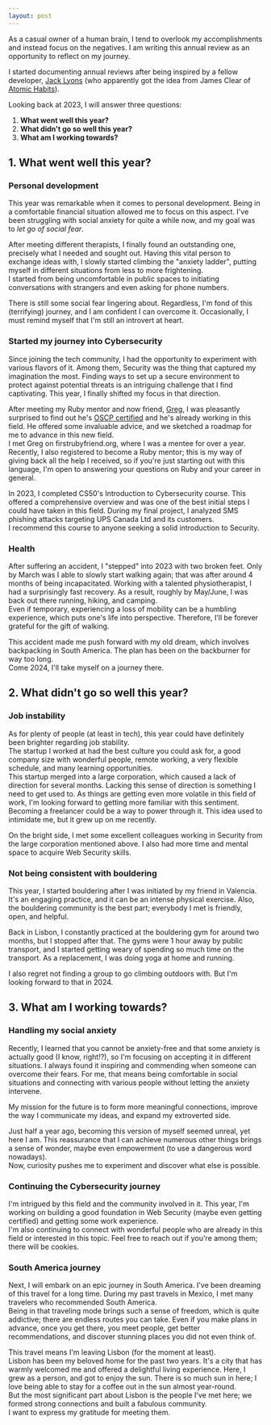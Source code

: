 ```yaml
---
layout: post
---
```

As a casual owner of a human brain, I tend to overlook my accomplishments and instead focus on the negatives. I am writing this annual review as an opportunity to reflect on my journey.

I started documenting annual reviews after being inspired by a fellow developer, [Jack Lyons](https://jacklyons.me) (who apparently got the idea from James Clear of [Atomic Habits](https://jamesclear.com/atomic-habits)).

Looking back at 2023, I will answer three questions:
1. **What went well this year?**
2. **What didn't go so well this year?**
3. **What am I working towards?**


## 1. What went well this year?
### Personal development
This year was remarkable when it comes to personal development. Being in a comfortable financial situation allowed me to focus on this aspect. I've been struggling with social anxiety for quite a while now, and my goal was to *let go of social fear*.    

After meeting different therapists, I finally found an outstanding one, precisely what I needed and sought out. Having this vital person to exchange ideas with, I slowly started climbing the "anxiety ladder", putting myself in different situations from less to more frightening.   
I started from being uncomfortable in public spaces to initiating conversations with strangers and even asking for phone numbers.  

There is still some social fear lingering about. Regardless, I'm fond of this (terrifying) journey, and I am confident I can overcome it. Occasionally, I must remind myself that I'm still an introvert at heart.

### Started my journey into Cybersecurity
Since joining the tech community, I had the opportunity to experiment with various flavors of it. Among them, Security was the thing that captured my imagination the most. Finding ways to set up a secure environment to protect against potential threats is an intriguing challenge that I find captivating. This year, I finally shifted my focus in that direction.    

After meeting my Ruby mentor and now friend, [Greg](https://greg.molnar.io/), I was pleasantly surprised to find out he's [OSCP certified](https://en.wikipedia.org/wiki/Offensive_Security_Certified_Professional) and he's already working in this field. He offered some invaluable advice, and we sketched a roadmap for me to advance in this new field.    
I met Greg on firstrubyfriend.org, where I was a mentee for over a year. Recently, I also registered to become a Ruby mentor; this is my way of giving back all the help I received, so if you're just starting out with this language, I'm open to answering your questions on Ruby and your career in general.

In 2023, I completed CS50's Introduction to Cybersecurity course. This offered a comprehensive overview and was one of the best initial steps I could have taken in this field. During my final project, I analyzed SMS phishing attacks targeting UPS Canada Ltd and its customers.     
I recommend this course to anyone seeking a solid introduction to Security.

### Health
After suffering an accident, I "stepped" into 2023 with two broken feet. Only by March was I able to slowly start walking again; that was after around 4 months of being incapacitated. Working with a talented physiotherapist, I had a surprisingly fast recovery. As a result, roughly by May/June, I was back out there running, hiking, and camping.   
Even if temporary, experiencing a loss of mobility can be a humbling experience, which puts one's life into perspective. Therefore, I'll be forever grateful for the gift of walking.    

This accident made me push forward with my old dream, which involves backpacking in South America. The plan has been on the backburner for way too long.    
Come 2024, I'll take myself on a journey there.



## 2. What didn't go so well this year?
### Job instability
As for plenty of people (at least in tech), this year could have definitely been brighter regarding job stability.   
The startup I worked at had the best culture you could ask for, a good company size with wonderful people, remote working, a very flexible schedule, and many learning opportunities.    
This startup merged into a large corporation, which caused a lack of direction for several months. Lacking this sense of direction is something I need to get used to. As things are getting even more volatile in this field of work, I'm looking forward to getting more familiar with this sentiment. Becoming a freelancer could be a way to power through it. This idea used to intimidate me, but it grew up on me recently.

On the bright side, I met some excellent colleagues working in Security from the large corporation mentioned above. I also had more time and mental space to acquire Web Security skills.

### Not being consistent with bouldering
This year, I started bouldering after I was initiated by my friend in Valencia. It's an engaging practice, and it can be an intense physical exercise. Also, the bouldering community is the best part; everybody I met is friendly, open, and helpful.   

Back in Lisbon, I constantly practiced at the bouldering gym for around two months, but I stopped after that. The gyms were 1 hour away by public transport, and I started getting weary of spending so much time on the transport. As a replacement, I was doing yoga at home and running.   

I also regret not finding a group to go climbing outdoors with. But I'm looking forward to that in 2024.



## 3. What am I working towards?
### Handling my social anxiety
Recently, I learned that you cannot be anxiety-free and that some anxiety is actually good (I know, right!?), so I'm focusing on accepting it in different situations. I always found it inspiring and commending when someone can overcome their fears. For me, that means being comfortable in social situations and connecting with various people without letting the anxiety intervene.    

My mission for the future is to form more meaningful connections, improve the way I communicate my ideas, and expand my extroverted side.  

Just half a year ago, becoming this version of myself seemed unreal, yet here I am. This reassurance that I can achieve numerous other things brings a sense of wonder, maybe even empowerment (to use a dangerous word nowadays).    
Now, curiosity pushes me to experiment and discover what else is possible.

### Continuing the Cybersecurity journey
I'm intrigued by this field and the community involved in it. This year, I'm working on building a good foundation in Web Security (maybe even getting certified) and getting some work experience.    
I'm also continuing to connect with wonderful people who are already in this field or interested in this topic. Feel free to reach out if you're among them; there will be cookies.

### South America journey

Next, I will embark on an epic journey in South America. I've been dreaming of this travel for a long time. During my past travels in Mexico, I met many travelers who recommended South America.   
Being in that traveling mode brings such a sense of freedom, which is quite addictive; there are endless routes you can take. Even if you make plans in advance, once you get there, you meet people, get better recommendations, and discover stunning places you did not even think of.

This travel means I'm leaving Lisbon (for the moment at least).    
Lisbon has been my beloved home for the past two years. It's a city that has warmly welcomed me and offered a delightful living experience. Here, I grew as a person, and got to enjoy the sun. There is so much sun in here; I love being able to stay for a coffee out in the sun almost year-round.   
But the most significant part about Lisbon is the people I've met here; we formed strong connections and built a fabulous community.   
I want to express my gratitude for meeting them.

